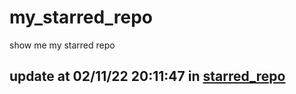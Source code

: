 # my_starred_repo
show me my starred repo

update at 02/11/22 20:11:47 in [starred_repo](./index.html)
---

